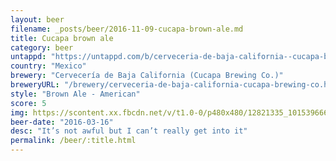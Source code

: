 ```yaml
---
layout: beer
filename: _posts/beer/2016-11-09-cucapa-brown-ale.md
title: Cucapa brown ale
category: beer
untappd: "https://untappd.com/b/cerveceria-de-baja-california--cucapa-brewing-co---cucapa-obscura/7734"
country: "Mexico"
brewery: "Cervecería de Baja California (Cucapa Brewing Co.)"
breweryURL: "/brewery/cerveceria-de-baja-california-cucapa-brewing-co.html"
style: "Brown Ale - American"
score: 5
img: https://scontent.xx.fbcdn.net/v/t1.0-0/p480x480/12821335_10153966659288745_8654410515493028710_n.jpg?_nc_cat=100&_nc_ht=scontent.xx&oh=95f975f1bb21239ff1c55d28101071c2&oe=5D8D05F3
beer-date: "2016-03-16"
desc: "It’s not awful but I can’t really get into it"
permalink: /beer/:title.html
---
```

